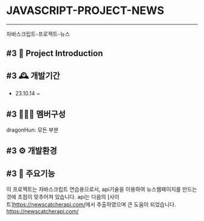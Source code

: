 # JAVASCRIPT-PROJECT-NEWS
---
자바스크립트-프로젝트-뉴스

#3 📰 Project Introduction
---


#3 🕰️ 개발기간
---
- 23.10.14 ~

#3 🧑‍🤝‍🧑 멤버구성
---
dragonHun: 모든 부분

#3 ⚙️ 개발환경
---

#3 📌 주요기능
---
이 프로젝트는 자바스크립트 연습용으로서, api기술을 이용하여 뉴스웹페이지를 만드는것에 초점이 맞추어져 있습니다.
api는 다음의 [사이트]<https://newscatcherapi.com/>에서 추출하였으며 큰 도움이 되었습니다. <https://newscatcherapi.com/>
